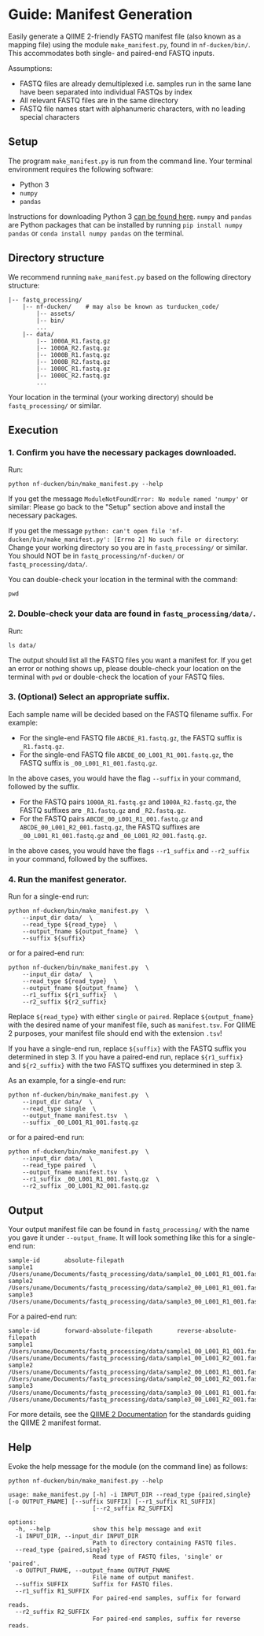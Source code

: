 # Guide: Manifest Generation

Easily generate a QIIME 2-friendly FASTQ manifest file (also known as a mapping file) using the module `make_manifest.py`, found in `nf-ducken/bin/`. This accommodates both single- and paired-end FASTQ inputs.

Assumptions:

* FASTQ files are already demultiplexed i.e. samples run in the same lane have been separated into individual FASTQs by index
* All relevant FASTQ files are in the same directory
* FASTQ file names start with alphanumeric characters, with no leading special characters

## Setup

The program `make_manifest.py` is run from the command line. Your terminal environment requires the following software:

* Python 3
* `numpy`
* `pandas`

Instructions for downloading Python 3 [can be found here](https://www.python.org/downloads/). `numpy` and `pandas` are Python packages that can be installed by running `pip install numpy pandas` or `conda install numpy pandas` on the terminal.

## Directory structure

We recommend running `make_manifest.py` based on the following directory structure:

```text
|-- fastq_processing/
    |-- nf-ducken/    # may also be known as turducken_code/
        |-- assets/
        |-- bin/
        ...
    |-- data/
        |-- 1000A_R1.fastq.gz
        |-- 1000A_R2.fastq.gz
        |-- 1000B_R1.fastq.gz
        |-- 1000B_R2.fastq.gz
        |-- 1000C_R1.fastq.gz
        |-- 1000C_R2.fastq.gz
        ...
```

Your location in the terminal (your working directory) should be `fastq_processing/` or similar.

## Execution

### 1. Confirm you have the necessary packages downloaded.

Run:

```commandline
python nf-ducken/bin/make_manifest.py --help
```

If you get the message `ModuleNotFoundError: No module named 'numpy'` or similar: Please go back to the "Setup" section above and install the necessary packages.

If you get the message `python: can't open file 'nf-ducken/bin/make_manifest.py': [Errno 2] No such file or directory`: Change your working directory so you are in `fastq_processing/` or similar. You should NOT be in `fastq_processing/nf-ducken/` or `fastq_processing/data/`.

You can double-check your location in the terminal with the command:

```commandline
pwd
```

### 2. Double-check your data are found in `fastq_processing/data/`.

Run:

```commandline
ls data/
```

The output should list all the FASTQ files you want a manifest for. If you get an error or nothing shows up, please double-check your location on the terminal with `pwd` or double-check the location of your FASTQ files.

### 3. (Optional) Select an appropriate suffix.

Each sample name will be decided based on the FASTQ filename suffix. For example:

* For the single-end FASTQ file `ABCDE_R1.fastq.gz`, the FASTQ suffix is `_R1.fastq.gz`.
* For the single-end FASTQ file `ABCDE_00_L001_R1_001.fastq.gz`, the FASTQ suffix is `_00_L001_R1_001.fastq.gz`.

In the above cases, you would have the flag `--suffix` in your command, followed by the suffix.

* For the FASTQ pairs `1000A_R1.fastq.gz` and `1000A_R2.fastq.gz`, the FASTQ suffixes are `_R1.fastq.gz` and `_R2.fastq.gz`.
* For the FASTQ pairs `ABCDE_00_L001_R1_001.fastq.gz` and `ABCDE_00_L001_R2_001.fastq.gz`, the FASTQ suffixes are `_00_L001_R1_001.fastq.gz` and `_00_L001_R2_001.fastq.gz`.

In the above cases, you would have the flags `--r1_suffix` and `--r2_suffix` in your command, followed by the suffixes.

### 4. Run the manifest generator.

Run for a single-end run:

```shell
python nf-ducken/bin/make_manifest.py  \
    --input_dir data/  \
    --read_type ${read_type}  \
    --output_fname ${output_fname}  \
    --suffix ${suffix}
```

or for a paired-end run:

```shell
python nf-ducken/bin/make_manifest.py  \
    --input_dir data/  \
    --read_type ${read_type}  \
    --output_fname ${output_fname}  \
    --r1_suffix ${r1_suffix}  \
    --r2_suffix ${r2_suffix}
```

Replace `${read_type}` with either `single` or `paired`. Replace `${output_fname}` with the desired name of your manifest file, such as `manifest.tsv`. For QIIME 2 purposes, your manifest file should end with the extension `.tsv`!

If you have a single-end run, replace `${suffix}` with the FASTQ suffix you determined in step 3. If you have a paired-end run, replace `${r1_suffix}` and `${r2_suffix}` with the two FASTQ suffixes you determined in step 3.

As an example, for a single-end run:

```shell
python nf-ducken/bin/make_manifest.py  \
    --input_dir data/  \
    --read_type single  \
    --output_fname manifest.tsv  \
    --suffix _00_L001_R1_001.fastq.gz
```

or for a paired-end run:

```shell
python nf-ducken/bin/make_manifest.py  \
    --input_dir data/  \
    --read_type paired  \
    --output_fname manifest.tsv  \
    --r1_suffix _00_L001_R1_001.fastq.gz  \
    --r2_suffix _00_L001_R2_001.fastq.gz
```

## Output

Your output manifest file can be found in `fastq_processing/` with the name you gave it under `--output_fname`. It will look something like this for a single-end run:

```text
sample-id       absolute-filepath
sample1   /Users/uname/Documents/fastq_processing/data/sample1_00_L001_R1_001.fastq.gz
sample2   /Users/uname/Documents/fastq_processing/data/sample2_00_L001_R1_001.fastq.gz
sample3   /Users/uname/Documents/fastq_processing/data/sample3_00_L001_R1_001.fastq.gz
```

For a paired-end run:

```text
sample-id       forward-absolute-filepath       reverse-absolute-filepath
sample1   /Users/uname/Documents/fastq_processing/data/sample1_00_L001_R1_001.fastq.gz   /Users/uname/Documents/fastq_processing/data/sample1_00_L001_R2_001.fastq.gz
sample2   /Users/uname/Documents/fastq_processing/data/sample2_00_L001_R1_001.fastq.gz   /Users/uname/Documents/fastq_processing/data/sample2_00_L001_R2_001.fastq.gz
sample3   /Users/uname/Documents/fastq_processing/data/sample3_00_L001_R1_001.fastq.gz   /Users/uname/Documents/fastq_processing/data/sample3_00_L001_R2_001.fastq.gz
```

For more details, see the [QIIME 2 Documentation](https://docs.qiime2.org/2024.2/tutorials/importing/#id18) for the standards guiding the QIIME 2 manifest format.

## Help

Evoke the help message for the module (on the command line) as follows:

```shell
python nf-ducken/bin/make_manifest.py --help

usage: make_manifest.py [-h] -i INPUT_DIR --read_type {paired,single} [-o OUTPUT_FNAME] [--suffix SUFFIX] [--r1_suffix R1_SUFFIX]
                        [--r2_suffix R2_SUFFIX]

options:
  -h, --help            show this help message and exit
  -i INPUT_DIR, --input_dir INPUT_DIR
                        Path to directory containing FASTQ files.
  --read_type {paired,single}
                        Read type of FASTQ files, 'single' or 'paired'.
  -o OUTPUT_FNAME, --output_fname OUTPUT_FNAME
                        File name of output manifest.
  --suffix SUFFIX       Suffix for FASTQ files.
  --r1_suffix R1_SUFFIX
                        For paired-end samples, suffix for forward reads.
  --r2_suffix R2_SUFFIX
                        For paired-end samples, suffix for reverse reads.
```